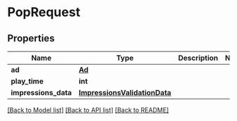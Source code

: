# PopRequest

## Properties
Name | Type | Description | Notes
------------ | ------------- | ------------- | -------------
**ad** | [**Ad**](Ad.md) |  | 
**play_time** | **int** |  | 
**impressions_data** | [**ImpressionsValidationData**](ImpressionsValidationData.md) |  | 

[[Back to Model list]](../README.md#documentation-for-models) [[Back to API list]](../README.md#documentation-for-api-endpoints) [[Back to README]](../README.md)


